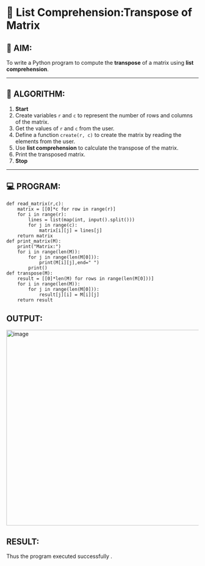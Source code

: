 # 🧮 List Comprehension:Transpose of Matrix 

## 🎯 AIM:
To write a Python program to compute the **transpose** of a matrix using **list comprehension**.

---

## 🧠 ALGORITHM:

1. **Start**
2. Create variables `r` and `c` to represent the number of rows and columns of the matrix.
3. Get the values of `r` and `c` from the user.
4. Define a function `create(r, c)` to create the matrix by reading the elements from the user.
5. Use **list comprehension** to calculate the transpose of the matrix.
6. Print the transposed matrix.
7. **Stop**

---

## 💻 PROGRAM:
    def read_matrix(r,c):
        matrix = [[0]*c for row in range(r)]
        for i in range(r):
            lines = list(map(int, input().split()))
            for j in range(c):
                matrix[i][j] = lines[j]
        return matrix
    def print_matrix(M):
        print("Matrix:")
        for i in range(len(M)):
            for j in range(len(M[0])):
                print(M[i][j],end=" ")
            print() 
    def transpose(M):
        result = [[0]*len(M) for rows in range(len(M[0]))]
        for i in range(len(M)):
            for j in range(len(M[0])):
                result[j][i] = M[i][j]
        return result

## OUTPUT:
<img width="1129" height="512" alt="image" src="https://github.com/user-attachments/assets/85da1d6a-0d32-48a2-b906-38a4e1ac34aa" />

## RESULT:
Thus the program executed successfully .

